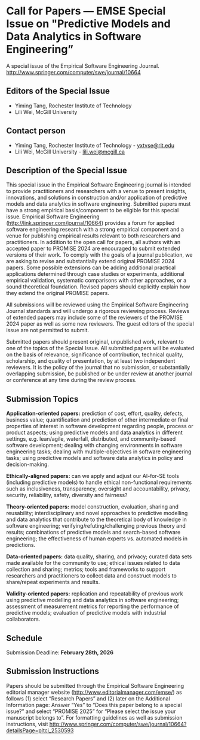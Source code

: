 # Call for Papers ― EMSE Special Issue on "Predictive Models and Data Analytics in Software Engineering”

A special issue of the Empirical Software Engineering Journal. 
http://www.springer.com/computer/swe/journal/10664


## Editors of the Special Issue
* Yiming Tang, Rochester Institute of Technology
* Lili Wei, McGill University


## Contact person
* Yiming Tang, Rochester Institute of Technology - yxtvse@rit.edu
* Lili Wei, McGill University - lili.wei@mcgill.ca


## Description of the Special Issue

This special issue in the Empirical Software Engineering journal is intended to provide practitioners and researchers with a venue to present insights, innovations, and solutions in construction and/or application of predictive models and data analytics in software engineering. Submitted papers must have a strong empirical basis/component to be eligible for this special issue. Empirical Software Engineering (http://link.springer.com/journal/10664) provides a forum for applied software engineering research with a strong empirical component and a venue for publishing empirical results relevant to both researchers and practitioners. In addition to the open call for papers, all authors with an accepted paper to PROMISE 2024 are encouraged to submit extended versions of their work. To comply with the goals of a journal publication, we are asking to revise and substantially extend original PROMISE 2024 papers. Some possible extensions can be adding additional practical applications determined through case studies or experiments, additional empirical validation, systematic comparisons with other approaches, or a sound theoretical foundation. Revised papers should explicitly explain how they extend the original PROMISE papers.

All submissions will be reviewed using the Empirical Software Engineering Journal standards and will undergo a rigorous reviewing process. Reviews of extended papers may include some of the reviewers of the PROMISE 2024 paper as well as some new reviewers. The guest editors of the special issue are not permitted to submit.

Submitted papers should present original, unpublished work, relevant to one of the topics of the Special Issue.  All submitted papers will be evaluated on the basis of relevance, significance of contribution, technical quality, scholarship, and quality of presentation, by at least two independent reviewers. It is the policy of the journal that no submission, or substantially overlapping submission, be published or be under review at another journal or conference at any time during the review process.


## Submission Topics
**Application-oriented papers:** prediction of cost, effort, quality, defects, business value; quantification and prediction of other intermediate or final properties of interest in software development regarding people, process or product aspects; using predictive models and data analytics in different settings, e.g. lean/agile, waterfall, distributed, and community-based software development; dealing with changing environments in software engineering tasks; dealing with multiple-objectives in software engineering tasks; using predictive models and software data analytics in policy and decision-making.

**Ethically-aligned papers:** can we apply and adjust our AI-for-SE tools (including predictive models) to handle ethical non-functional requirements such as inclusiveness, transparency, oversight and accountability, privacy, security, reliability, safety, diversity and fairness?

**Theory-oriented papers:** model construction, evaluation, sharing and reusability; interdisciplinary and novel approaches to predictive modelling and data analytics that contribute to the theoretical body of knowledge in software engineering; verifying/refuting/challenging previous theory and results; combinations of predictive models and search-based software engineering; the effectiveness of human experts vs. automated models in predictions.

**Data-oriented papers:** data quality, sharing, and privacy; curated data sets made available for the community to use; ethical issues related to data collection and sharing; metrics; tools and frameworks to support researchers and practitioners to collect data and construct models to share/repeat experiments and results.

**Validity-oriented papers:** replication and repeatability of previous work using predictive modelling and data analytics in software engineering; assessment of measurement metrics for reporting the performance of predictive models; evaluation of predictive models with industrial collaborators.


## Schedule
Submission Deadline: **February 28th, 2026**


## Submission Instructions
Papers should be submitted through the Empirical Software Engineering editorial manager website (http://www.editorialmanager.com/emse/) as follows (1) select “Research Papers” and (2) later on the Additional Information page:
Answer “Yes” to “Does this paper belong to a special issue?” and select “PROMISE 2025” for “Please select the issue your manuscript belongs to”.
For formatting guidelines as well as submission instructions, visit http://www.springer.com/computer/swe/journal/10664?detailsPage=pltci_2530593
